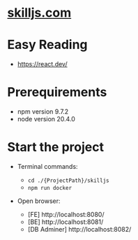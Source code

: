 # [skilljs.com](https://skilljs.com/)

# Easy Reading

* https://react.dev/

# Prerequirements

* npm version 9.7.2<br>
* node version 20.4.0<br>

# Start the project

* Terminal commands:
  * `cd ./{ProjectPath}/skilljs`
  * `npm run docker`

* Open browser:
  * [FE] http://localhost:8080/
  * [BE] http://localhost:8081/
  * [DB Adminer] http://localhost:8082/





